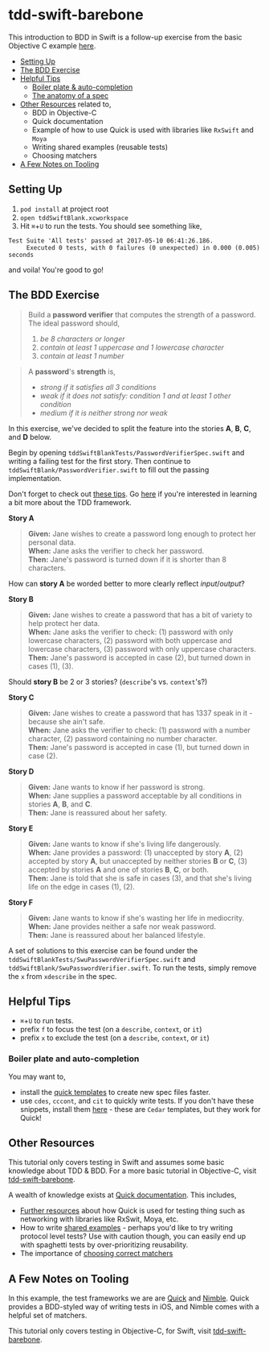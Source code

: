 # tdd-swift-barebone

This introduction to BDD in Swift is a follow-up exercise from the basic Objective C example [here](https://github.com/connected-swu/tdd-objc-barebone).

- [Setting Up](#setting-up)
- [The BDD Exercise](#the-bdd-exercise)
- [Helpful Tips](#helpful-tips)
    - [Boiler plate & auto-completion](#boiler-plate-and-auto-completion)
    - [The anatomy of a spec](https://github.com/connected-swu/tdd-objc-barebone/blob/master/README.md#the-anatomy-of-a-spec)
- [Other Resources](#other-resources) related to,
    - BDD in Objective-C
    - Quick documentation
    - Example of how to use Quick is used with libraries like `RxSwift` and `Moya`
    - Writing shared examples (reusable tests)
    - Choosing matchers
- [A Few Notes on Tooling](#a-few-notes-on-tooling)

## Setting Up

1. `pod install` at project root
2. `open tddSwiftBlank.xcworkspace`
3. Hit `⌘`+`U` to run the tests.  You should see something like,
```
Test Suite 'All tests' passed at 2017-05-10 06:41:26.186.
	 Executed 0 tests, with 0 failures (0 unexpected) in 0.000 (0.005) seconds
```

and voila!  You're good to go!

## The BDD Exercise

> Build a **password verifier** that computes the strength of a password.  The ideal password should,  
>   1. _be 8 characters or longer_  
>   2. _contain at least 1 uppercase and 1 lowercase character_  
>   3. _contain at least 1 number_  

> A **password**'s **strength** is,
>   * _strong if it satisfies all 3 conditions_
>   * _weak if it does not satisfy:  condition 1 and at least 1 other condition_
>   * _medium if it is neither strong nor weak_


In this exercise, we've decided to split the feature into the stories **A**, **B**, **C**, and **D** below.

Begin by opening `tddSwiftBlankTests/PasswordVerifierSpec.swift` and writing a failing test for the first story.  Then continue to `tddSwiftBlank/PasswordVerifier.swift` to fill out the passing implementation.

Don't forget to check out [these tips](#helpful-tips).  Go [here](#a-few-notes-on-tooling) if you're interested in learning a bit more about the TDD framework.

**Story A**

> **Given:**  Jane wishes to create a password long enough to protect her personal data.  
> **When:**  Jane asks the verifier to check her password.  
> **Then:**  Jane's password is turned down if it is shorter than 8 characters.  

How can **story A** be worded better to more clearly reflect _input_/_output_?

**Story B**

> **Given:**  Jane wishes to create a password that has a bit of variety to help protect her data.  
> **When:**  Jane asks the verifier to check:  (1) password with only lowercase characters, (2) password with both uppercase and lowercase characters, (3) password with only uppercase characters.  
> **Then:**  Jane's password is accepted in case (2), but turned down in cases (1), (3).  

Should **story B** be 2 or 3 stories?  (`describe`'s vs. `context`'s?)

**Story C**

> **Given:**  Jane wishes to create a password that has 1337 speak in it - because she ain't safe.  
> **When:**  Jane asks the verifier to check:  (1) password with a number character, (2) password containing no number character.  
> **Then:**  Jane's password is accepted in case (1), but turned down in case (2).  

**Story D**

> **Given:**  Jane wants to know if her password is strong.  
> **When:**  Jane supplies a password acceptable by all conditions in stories **A**, **B**, and **C**.  
> **Then:**  Jane is reassured about her safety.  

**Story E**

> **Given:**  Jane wants to know if she's living life dangerously.  
> **When:**  Jane provides a password:  (1) unaccepted by story **A**, (2) accepted by story **A**, but unaccepted by neither stories **B** or **C**, (3) accepted by stories **A** and one of stories **B**, **C**, or both.  
> **Then:**  Jane is told that she is safe in cases (3), and that she's living life on the edge in cases (1), (2).  

**Story F**
> **Given:**  Jane wants to know if she's wasting her life in mediocrity.  
> **When:**  Jane provides neither a safe nor weak password.  
> **Then:**  Jane is reassured about her balanced lifestyle.  

A set of solutions to this exercise can be found under the `tddSwiftBlankTests/SwuPasswordVerifierSpec.swift` and `tddSwiftBlank/SwuPasswordVerifier.swift`.  To run the tests, simply remove the `x` from `xdescribe` in the spec.

## Helpful Tips

- `⌘`+`U` to run tests.
- prefix `f` to focus the test (on a `describe`, `context`, or `it`)
- prefix `x` to exclude the test (on a `describe`, `context`, or `it`)

### Boiler plate and auto-completion

You may want to,
- install the [quick templates](https://github.com/Quick/Quick/blob/master/Documentation/en-us/InstallingFileTemplates.md) to create new spec files faster.
- use `cdes`, `cccont`, and `cit` to quickly write tests.  If you don't have these snippets, install them [here](#boiler-plate-and-auto-completion) - these are `Cedar` templates, but they work for Quick!

## Other Resources

This tutorial only covers testing in Swift and assumes some basic knowledge about TDD & BDD.  For a more basic tutorial in Objective-C, visit [tdd-swift-barebone](https://github.com/connected-swu/tdd-objc-barebone).

A wealth of knowledge exists at [Quick documentation](https://github.com/Quick/Quick/tree/master/Documentation/en-us).  This includes,
- [Further resources](https://github.com/Quick/Quick/blob/master/Documentation/en-us/MoreResources.md) about how Quick is used for testing thing such as networking with libraries like RxSwit, Moya, etc.
- How to write [shared examples](https://github.com/Quick/Quick/blob/master/Documentation/en-us/SharedExamples.md) - perhaps you'd like to try writing protocol level tests?  Use with caution though, you can easily end up with spaghetti tests by over-prioritizing reusability.
- The importance of [choosing correct matchers](https://github.com/Quick/Quick/blob/master/Documentation/en-us/NimbleAssertions.md)

## A Few Notes on Tooling

In this example, the test frameworks we are are [Quick](https://github.com/Quick/Quick) and [Nimble](https://github.com/Quick/Nimble).  Quick provides a BDD-styled way of writing tests in iOS, and Nimble comes with a helpful set of matchers.

This tutorial only covers testing in Objective-C, for Swift, visit [tdd-swift-barebone](https://github.com/connected-swu/tdd-swift-barebone).


